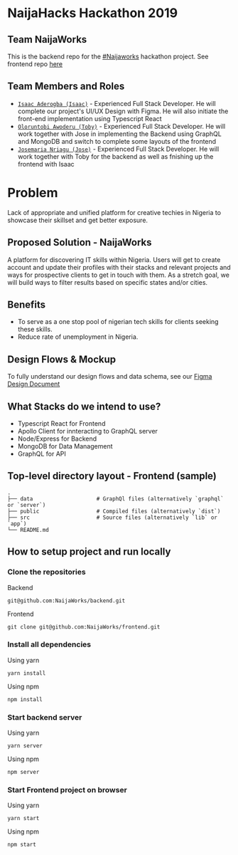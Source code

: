 # NaijaHacks Hackathon 2019

## Team NaijaWorks
This is the backend repo for the
[#Naijaworks](https://github.com/NaijaWorks) hackathon project. See frontend repo [here](https://github.com/NaijaWorks/frontend)

## Team Members and Roles
* [`Isaac Aderogba (Isaac)`](https://github.com/IsaacAderogba) - Experienced Full Stack Developer. He will complete our project's UI/UX Design with Figma. He will also initiate the front-end implementation using Typescript React
* [`Oloruntobi Awoderu (Toby)`](https://github.com/OloruntobiAwoderu) - Experienced Full Stack Developer. He will work together with Jose in implementing the Backend using GraphQL and MongoDB and switch to complete some layouts of the frontend
* [`Josemaria Nriagu (Jose)`](https://github.com/josenriagu) - Experienced Full Stack Developer. He will work together with Toby for the backend as well as fnishing up the frontend with Isaac

# Problem

Lack of appropriate and unified platform for creative techies in Nigeria to showcase their skillset and get better exposure.

## Proposed Solution - NaijaWorks
A platform for discovering IT skills within Nigeria. Users will get to create account and update their profiles with their stacks and relevant projects and ways for prospective clients to get in touch with them. As a stretch goal, we will build ways to filter results based on specific states and/or cities.

## Benefits

- To serve as a one stop pool of nigerian tech skills for clients seeking these skills.
- Reduce rate of unemployment in Nigeria.

## Design Flows & Mockup
To fully understand our design flows and data schema, see our [Figma Design Document](https://www.figma.com/file/DKxIYlDY6iBsQUP0pbcQ13/NaijaHacks?node-id=0%3A1)

## What Stacks do we intend to use?
* Typescript React for Frontend
* Apollo Client for innteracting to GraphQL server
* Node/Express for Backend
* MongoDB for Data Management
* GraphQL for API

## Top-level directory layout - Frontend (sample)

    .
    ├── data                    # GraphQl files (alternatively `graphql` or `server`)
    ├── public                  # Compiled files (alternatively `dist`)
    ├── src                     # Source files (alternatively `lib` or `app`)
    └── README.md   


## How to setup project and run locally

### Clone the repositories

Backend

```
git@github.com:NaijaWorks/backend.git
```
Frontend
```
git clone git@github.com:NaijaWorks/frontend.git
```

### Install all dependencies

Using yarn

```
yarn install
```

Using npm

```
npm install
```

### Start backend server

Using yarn

```
yarn server
```

Using npm

```
npm server
```     

### Start Frontend project on browser

Using yarn

```
yarn start
```

Using npm

```
npm start
```     
